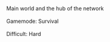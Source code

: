 <br>Main world and the hub of the network</br>
<br>Gamemode: Survival</br>
<br>Difficult: Hard</br>
